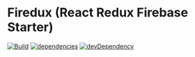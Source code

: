 # Firedux (React Redux Firebase Starter)

[![Build](https://travis-ci.org/raycent/Firedux.svg?branch=master)](https://travis-ci.org/raycent/Firedux) [![dependencies](https://david-dm.org/raycent/Firedux.svg)](https://david-dm.org/raycent/Firedux) [![devDependency](https://david-dm.org/raycent/Firedux/dev-status.svg)](https://david-dm.org/raycent/Firedux?type=dev)
